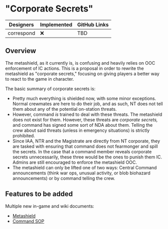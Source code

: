 # "Corporate Secrets"

| Designers  | Implemented | GitHub Links |
| ---------- | ----------- | ------------ |
| correspond | :x:         | TBD          |

## Overview

The metashield, as it currently is, is confusing and heavily relies on OOC enforcement of IC actions. This is a proposal in order to rewrite the metashield as "corporate secrets," focusing on giving players a better way to react to the game in character. 

The basic summary of corporate secrets is:
- Pretty much everything is shielded now, with some minor exceptions. Normal crewmates are here to do their job, and as such, NT does not tell them about any of the potential on-station threats.
- However, command *is* trained to deal with these threats. The metashield does not exist for them. However, these threats are *corporate secrets,* and command has signed some sort of NDA about them. Telling the crew about said threats (unless in emergency situations) is strictly prohibited. 
- Since IAA, NTR and the Magistrate are directly from NT corporate, they are tasked with ensuring that command does not fearmonger and spill the secrets. In the case that a command member reveals corporate secrets unnecessarily, these three would be the ones to punish them IC. Admins are still encouraged to enforce the metashield OOC. 
- The metashield can only be lifted one of two ways: Central Command announcements (think war ops, unusual activity, or blob biohazard announcements) or by command telling the crew.


## Features to be added

Multiple new in-game and wiki documents:
- [Metashield](/design-proposals/metashield.md)
- [Command SOP](/design-proposals/command-sop.md)
